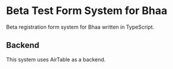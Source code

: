 # Beta Test Form System for Bhaa

Beta registration form system for Bhaa written in TypeScript.

## Backend

This system uses AirTable as a backend.

